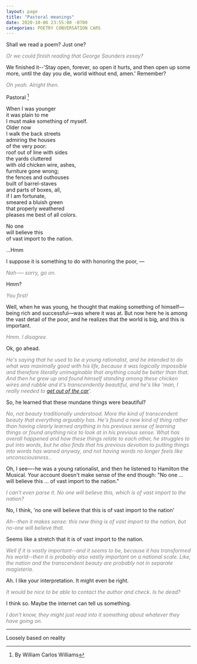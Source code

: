 ```yaml
---
layout: page
title: "Pastoral meanings"
date: 2020-10-06 23:55:00 -0700
categories: POETRY CONVERSATION CARS
---
```


Shall we read a poem? Just one?

<span style="color:grey">*Or we could finish reading that George Saunders essay?*</span>

We finished it--'Stay open, forever, so open it hurts, and then open up some more, until the day you die, world without end, amen.' Remember?

<span style="color:grey">*Oh yeah. Alright then.*</span>

Pastoral [^1]

When I was younger  
it was plain to me  
I must make something of myself.  
Older now  
I walk the back streets  
admiring the houses  
of the very poor:  
roof out of line with sides  
the yards cluttered  
with old chicken wire, ashes,  
furniture gone wrong;  
the fences and outhouses  
built of barrel-staves  
and parts of boxes, all,  
if I am fortunate,  
smeared a bluish green  
that properly weathered  
pleases me best
of all colors.  

No one  
will believe this  
of vast import to the nation.  

...Hmm

I suppose it is something to do with honoring the poor, —

<span style="color:grey">*Nah-— sorry, go on.*</span>

Hmm?

<span style="color:grey">*You first!*</span>

Well, when he was young, he thought that making something of himself—being rich and successful—was where it was at. But now here he is among the vast detail of the poor, and he realizes that the world is big, and this is important.

<span style="color:grey">*Hmm. I disagree.*</span>

Ok, go ahead.

<span style="color:grey">*He's saying that he used to be a young rationalist, and he intended to do what was maximally good with his life, because it was logically impossible and therefore literally unimaginable that anything could be better than that. And then he grew up and found himself standing among these chicken wires and rubble and it's transcendently beautiful, and he's like 'man, I really needed to [get out of the car](https://slatestarcodex.com/2015/04/21/universal-love-said-the-cactus-person/)'.*</span>

So, he learned that these mundane things were beautiful?

<span style="color:grey">*No, not beauty traditionally understood. More the kind of transcendent beauty that everything arguably has. He's found a new kind of thing rather than having clearly learned anything in his previous sense of learning things or found anything nice to look at in his previous sense. What has overall happened and how these things relate to each other, he struggles to put into words, but he also finds that his previous devotion to putting things into words has waned anyway, and not having words no longer feels like unconsciousness..*</span>

Oh, I see—-he was a young rationalist, and then he listened to Hamilton the Musical. Your account doesn't make sense of the end though: "No one ... will believe this ... of vast import to the nation."

<span style="color:grey">*I can't even parse it. No one will believe this, which is of vast import to the nation?*</span>

No, I think, 'no one will believe that this is of vast import to the nation'

<span style="color:grey">*Ah--then it makes sense: this new thing is of vast import to the nation, but no-one will believe that.*</span>

Seems like a stretch that it is of vast import to the nation.

<span style="color:grey">*Well if it is vastly important--and it seems to be, because it has transformed his world--then it is probably also vastly important on a national scale. Like, the nation and the transcendent beauty are probably not in separate magisteria.*</span>

Ah. I like your interpretation. It might even be right.

<span style="color:grey">*It would be nice to be able to contact the author and check. Is he dead?*</span>

I think so. Maybe the internet can tell us something.

<span style="color:grey">*I don't know, they might just read into it something about whatever they have going on.*</span>


---

Loosely based on reality

[^1]: By William Carlos Williams
